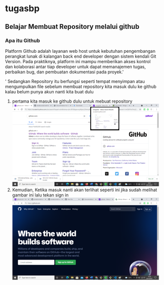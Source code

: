 # tugasbp
## Belajar Membuat Repository melalui github

### Apa itu Github
Platform Github adalah layanan web host untuk kebutuhan pengembangan perangkat lunak di kalangan back end developer dengan sistem kendali Git Version. Pada praktiknya, platform ini mampu memberikan akses kontrol dan kolaborasi antar tiap developer untuk dapat memanajemen tugas, perbaikan bug, dan pembuatan dokumentasi pada proyek.'<p>'
Sedangkan Repository itu berfungsi seperti tempat menyimpan atau mengumpulkan file
sebelum membuat repository kita masuk dulu ke github kalau belum punya akun nanti kita buat dulu
1. pertama kita masuk ke github dulu untuk mebuat repository
![gambar 1](sstugaspemrograman1.png)
2.	Kemudian, Ketika masuk nanti akan terlihat seperti ini jika sudah melihat gambar ini lalu tekan sign in 
![gambar 2](sstugaspemrograman2.png)

